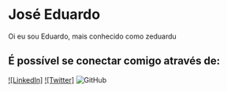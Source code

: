 # José Eduardo 

Oi eu sou Eduardo, mais conhecido como zeduardu

## É possível se conectar comigo através de:

[![LinkedIn]](https://www.linkedin.com/in/jeccosta/)
[![Twitter]](https://twitter.com/zeduardu)
![GitHub](https://github.com/zeduardu)

